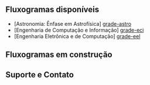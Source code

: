 ## Fluxogramas disponíveis
* [Astronomia: Ênfase em Astrofísica] [grade-astro]
* [Engenharia de Computação e Informação] [grade-eci]
* [Engenharia Eletrônica e de Computação] [grade-eel]

[grade-eci]: https://gremio-eci.github.io/grade/
[grade-astro]:   https://vnakayama.github.io/grade_astrofisica/
[grade-eel]: https://vnakayama.github.io/grade_eletronica/

## Fluxogramas em construção

## Suporte e Contato


